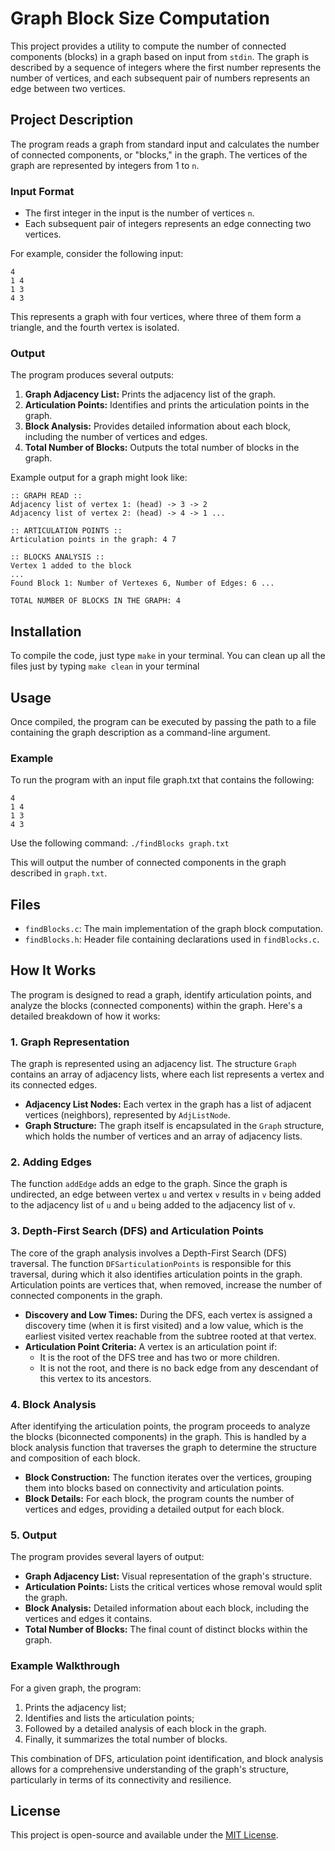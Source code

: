 # Graph Block Size Computation

This project provides a utility to compute the number of connected components (blocks) in a graph based on input from `stdin`. The graph is described by a sequence of integers where the first number represents the number of vertices, and each subsequent pair of numbers represents an edge between two vertices.

## Project Description

The program reads a graph from standard input and calculates the number of connected components, or "blocks," in the graph. The vertices of the graph are represented by integers from 1 to `n`.

### Input Format

- The first integer in the input is the number of vertices `n`.
- Each subsequent pair of integers represents an edge connecting two vertices.
  
For example, consider the following input:

```
4 
1 4
1 3
4 3
```


This represents a graph with four vertices, where three of them form a triangle, and the fourth vertex is isolated.

### Output

The program produces several outputs:
1. **Graph Adjacency List:** Prints the adjacency list of the graph.
2. **Articulation Points:** Identifies and prints the articulation points in the graph.
3. **Block Analysis:** Provides detailed information about each block, including the number of vertices and edges.
4. **Total Number of Blocks:** Outputs the total number of blocks in the graph.

Example output for a graph might look like:

```
:: GRAPH READ ::
Adjacency list of vertex 1: (head) -> 3 -> 2 
Adjacency list of vertex 2: (head) -> 4 -> 1 ...

:: ARTICULATION POINTS :: 
Articulation points in the graph: 4 7

:: BLOCKS ANALYSIS :: 
Vertex 1 added to the block 
... 
Found Block 1: Number of Vertexes 6, Number of Edges: 6 ...

TOTAL NUMBER OF BLOCKS IN THE GRAPH: 4
```

## Installation

To compile the code, just type `make` in your terminal. You can clean up all the files just by typing `make clean` in your terminal

## Usage

Once compiled, the program can be executed by passing the path to a file containing the graph description as a command-line argument.

### Example

To run the program with an input file graph.txt that contains the following:
```
4 
1 4 
1 3
4 3
```

Use the following command:
`./findBlocks graph.txt`

This will output the number of connected components in the graph described in `graph.txt`.

## Files

- `findBlocks.c`: The main implementation of the graph block computation.
- `findBlocks.h`: Header file containing declarations used in `findBlocks.c`.

## How It Works

The program is designed to read a graph, identify articulation points, and analyze the blocks (connected components) within the graph. Here's a detailed breakdown of how it works:

### 1. Graph Representation

The graph is represented using an adjacency list. The structure `Graph` contains an array of adjacency lists, where each list represents a vertex and its connected edges.

- **Adjacency List Nodes:** Each vertex in the graph has a list of adjacent vertices (neighbors), represented by `AdjListNode`.
- **Graph Structure:** The graph itself is encapsulated in the `Graph` structure, which holds the number of vertices and an array of adjacency lists.

### 2. Adding Edges

The function `addEdge` adds an edge to the graph. Since the graph is undirected, an edge between vertex `u` and vertex `v` results in `v` being added to the adjacency list of `u` and `u` being added to the adjacency list of `v`.

### 3. Depth-First Search (DFS) and Articulation Points

The core of the graph analysis involves a Depth-First Search (DFS) traversal. The function `DFSarticulationPoints` is responsible for this traversal, during which it also identifies articulation points in the graph. Articulation points are vertices that, when removed, increase the number of connected components in the graph.

- **Discovery and Low Times:** During the DFS, each vertex is assigned a discovery time (when it is first visited) and a low value, which is the earliest visited vertex reachable from the subtree rooted at that vertex.
- **Articulation Point Criteria:** A vertex is an articulation point if:
  - It is the root of the DFS tree and has two or more children.
  - It is not the root, and there is no back edge from any descendant of this vertex to its ancestors.

### 4. Block Analysis

After identifying the articulation points, the program proceeds to analyze the blocks (biconnected components) in the graph. This is handled by a block analysis function that traverses the graph to determine the structure and composition of each block.

- **Block Construction:** The function iterates over the vertices, grouping them into blocks based on connectivity and articulation points.
- **Block Details:** For each block, the program counts the number of vertices and edges, providing a detailed output for each block.

### 5. Output

The program provides several layers of output:
- **Graph Adjacency List:** Visual representation of the graph's structure.
- **Articulation Points:** Lists the critical vertices whose removal would split the graph.
- **Block Analysis:** Detailed information about each block, including the vertices and edges it contains.
- **Total Number of Blocks:** The final count of distinct blocks within the graph.

### Example Walkthrough

For a given graph, the program:
 1. Prints the adjacency list;
 2. Identifies and lists the articulation points;
 3. Followed by a detailed analysis of each block in the graph. 
 4. Finally, it summarizes the total number of blocks.

This combination of DFS, articulation point identification, and block analysis allows for a comprehensive understanding of the graph's structure, particularly in terms of its connectivity and resilience.

## License
This project is open-source and available under the [MIT License](LICENSE).